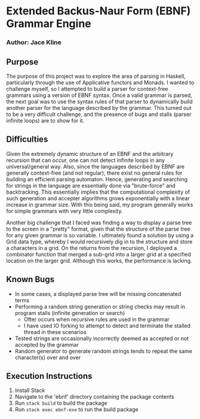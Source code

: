 # Extended Backus-Naur Form (EBNF) Grammar Engine
### Author: Jace Kline

## Purpose

The purpose of this project was to explore the area of parsing in Haskell, particularly through the use of Applicative functors and Monads. I wanted to challenge myself, so I attempted to build a parser for context-free grammars using a version of EBNF syntax. Once a valid grammar is parsed, the next goal was to use the syntax rules of that parser to dynamically build another parser for the language described by the grammar. This turned out to be a very difficult challenge, and the presence of bugs and stalls (parser infinite loops) are to show for it.

## Difficulties

Given the extremely dynamic structure of an EBNF and the arbitrary recursion that can occur, one can not detect infinite loops in any universal/general way. Also, since the languages described by EBNF are generally context-free (and not regular), there exist no general rules for building an efficient parsing automaton. Hence, generating and searching for strings in the language are essentially done via "brute-force" and backtracking. This essentially implies that the computational complexity of such generation and accepter algorithms grows exponentially with a linear increase in grammar size. With this being said, my program generally works for simple grammars with very little complexity.

Another big challenge that I faced was finding a way to display a parse tree to the screen in a "pretty" format, given that the structure of the parse tree for any given grammar is so variable. I ultimately found a solution by using a Grid data type, whereby I would recursively dig in to the structure and store a characters in a grid. On the returns from the recursion, I deployed a combinator function that merged a sub-grid into a larger grid at a specified location on the larger grid. Although this works, the performance is lacking.

## Known Bugs

* In some cases, a displayed parse tree will be missing concatenated terms
* Performing a random string generation or string checks may result in program stalls (infinite generation or search)
  * Ofter occurs when recursive rules are used in the grammar
  * I have used IO forking to attempt to detect and terminate the stalled thread in these scenarios
* Tested strings are occasionally incorrectly deemed as accepted or not accepted by the grammar
* Random generator to generate random strings tends to repeat the same character(s) over and over

## Execution Instructions
1. Install Stack
2. Navigate to the 'ebnf' directory containing the package contents
3. Run `stack build` to build the package
4. Run `stack exec ebnf-exe` to run the build package